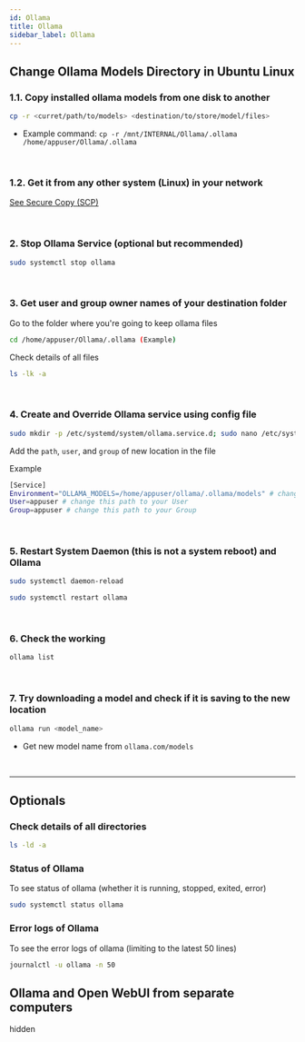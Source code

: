 ```yaml
---
id: Ollama
title: Ollama
sidebar_label: Ollama
---
```


## Change Ollama Models Directory in Ubuntu Linux

### 1.1. Copy installed ollama models from one disk to another

```bash
cp -r <curret/path/to/models> <destination/to/store/model/files>
```

* Example command: ```cp -r /mnt/INTERNAL/Ollama/.ollama /home/appuser/Ollama/.ollama```

<br />

### 1.2. Get it from any other system (Linux) in your network

[See Secure Copy (SCP)](./Secure_Copy_SCP.md)

<br />

### 2. Stop Ollama Service (optional but recommended)

```bash
sudo systemctl stop ollama
```

<br />

### 3. Get user and group owner names of your destination folder

Go to the folder where you're going to keep ollama files

```bash
cd /home/appuser/Ollama/.ollama (Example)
```

Check details of all files

```bash
ls -lk -a
```

<br />

### 4. Create and Override Ollama service using config file

```bash
sudo mkdir -p /etc/systemd/system/ollama.service.d; sudo nano /etc/systemd/system/ollama.service.d/override.conf
```

Add the `path`, `user`, and `group` of new location in the file

Example

```bash
[Service]
Environment="OLLAMA_MODELS=/home/appuser/ollama/.ollama/models" # change this path to your path
User=appuser # change this path to your User
Group=appuser # change this path to your Group
```

<br />

### 5. Restart System Daemon (this is not a system reboot) and Ollama

```bash
sudo systemctl daemon-reload

sudo systemctl restart ollama
```

<br />

### 6. Check the working

```bash
ollama list
```

<br />

### 7. Try downloading a model and check if it is saving to the new location

```bash
ollama run <model_name>
```

* Get new model name from `ollama.com/models`

<br />

---

## Optionals

### Check details of all directories

```bash
ls -ld -a
```

### Status of Ollama

To see status of ollama (whether it is running, stopped, exited, error)

```bash
sudo systemctl status ollama
```

### Error logs of Ollama

To see the error logs of ollama (limiting to the latest 50 lines)

```bash
journalctl -u ollama -n 50
```

## Ollama and Open WebUI from separate computers

hidden